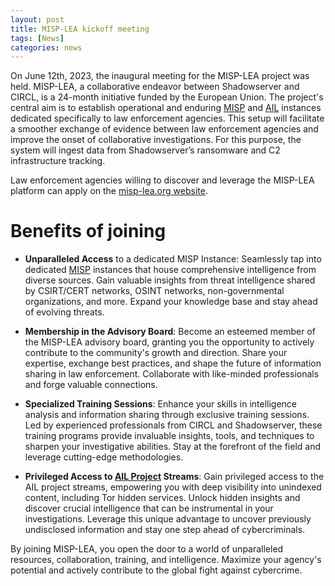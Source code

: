 ```yaml
---
layout: post
title: MISP-LEA kickoff meeting 
tags: [News]
categories: news 
---
```


On June 12th, 2023, the inaugural meeting for the MISP-LEA project was held. MISP-LEA, a collaborative endeavor between Shadowserver and CIRCL, is a 24-month initiative funded by the European Union. The project's central aim is to establish operational and enduring [MISP](https://www.misp-project.org/) and [AIL](https://www.ail-project.org/) instances dedicated specifically to law enforcement agencies. This setup will facilitate a smoother exchange of evidence between law enforcement agencies and improve the onset of collaborative investigations. For this purpose, the system will ingest data from Shadowserver’s ransomware and C2 infrastructure tracking.

Law enforcement agencies willing to discover and leverage the MISP-LEA platform can apply on the [misp-lea.org website](/join).

# Benefits of joining

- **Unparalleled Access** to a dedicated MISP Instance: Seamlessly tap into dedicated [MISP](https://www.misp-project.org/) instances that house comprehensive intelligence from diverse sources. Gain valuable insights from threat intelligence shared by CSIRT/CERT networks, OSINT networks, non-governmental organizations, and more. Expand your knowledge base and stay ahead of evolving threats.

- **Membership in the Advisory Board**: Become an esteemed member of the MISP-LEA advisory board, granting you the opportunity to actively contribute to the community's growth and direction. Share your expertise, exchange best practices, and shape the future of information sharing in law enforcement. Collaborate with like-minded professionals and forge valuable connections.

- **Specialized Training Sessions**: Enhance your skills in intelligence analysis and information sharing through exclusive training sessions. Led by experienced professionals from CIRCL and Shadowserver, these training programs provide invaluable insights, tools, and techniques to sharpen your investigative abilities. Stay at the forefront of the field and leverage cutting-edge methodologies.

- **Privileged Access to [AIL Project](https://www.ail-project.org/) Streams**: Gain privileged access to the AIL project streams, empowering you with deep visibility into unindexed content, including Tor hidden services. Unlock hidden insights and discover crucial intelligence that can be instrumental in your investigations. Leverage this unique advantage to uncover previously undisclosed information and stay one step ahead of cybercriminals.

By joining MISP-LEA, you open the door to a world of unparalleled resources, collaboration, training, and intelligence. Maximize your agency's potential and actively contribute to the global fight against cybercrime.

